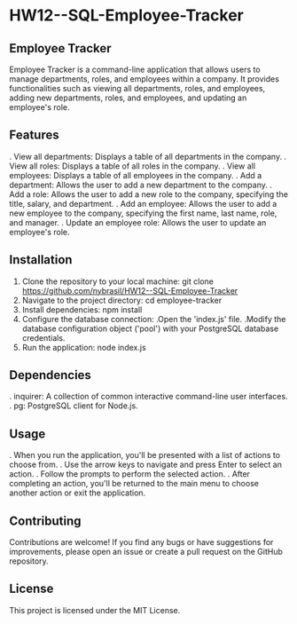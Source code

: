 # HW12--SQL-Employee-Tracker

## Employee Tracker

Employee Tracker is a command-line application that allows users to manage departments, roles, and employees within a company. It provides functionalities such as viewing all departments, roles, and employees, adding new departments, roles, and employees, and updating an employee's role.

## Features

 . View all departments: Displays a table of all departments in the company.
 . View all roles: Displays a table of all roles in the company.
 . View all employees: Displays a table of all employees in the company.
 . Add a department: Allows the user to add a new department to the company.
 . Add a role: Allows the user to add a new role to the company, specifying the title, salary, and department.
 . Add an employee: Allows the user to add a new employee to the company, specifying the first name, last name, role, and manager.
 . Update an employee role: Allows the user to update an employee's role.

## Installation

1. Clone the repository to your local machine: git clone https://github.com/nybrasil/HW12--SQL-Employee-Tracker
2. Navigate to the project directory: cd employee-tracker
3. Install dependencies: npm install
4. Configure the database connection: 
   .Open the 'index.js' file.
   .Modify the database configuration object ('pool') with your PostgreSQL database credentials.
5. Run the application: node index.js

## Dependencies

 . inquirer: A collection of common interactive command-line user interfaces.
 . pg: PostgreSQL client for Node.js.
 
## Usage

 . When you run the application, you'll be presented with a list of actions to choose from.
 . Use the arrow keys to navigate and press Enter to select an action.
 . Follow the prompts to perform the selected action.
 . After completing an action, you'll be returned to the main menu to choose another action or exit the application.
 
## Contributing

Contributions are welcome! If you find any bugs or have suggestions for improvements, please open an issue or create a pull request on the GitHub repository.

## License

This project is licensed under the MIT License.



